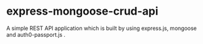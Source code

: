 # express-mongoose-crud-api
A simple REST API application which is built by using express.js, mongoose and auth0-passport.js .
